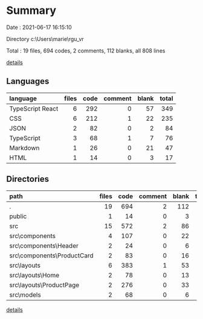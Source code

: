# Summary

Date : 2021-06-17 16:15:10

Directory c:\Users\marie\rgu_vr

Total : 19 files,  694 codes, 2 comments, 112 blanks, all 808 lines

[details](details.md)

## Languages
| language | files | code | comment | blank | total |
| :--- | ---: | ---: | ---: | ---: | ---: |
| TypeScript React | 6 | 292 | 0 | 57 | 349 |
| CSS | 6 | 212 | 1 | 22 | 235 |
| JSON | 2 | 82 | 0 | 2 | 84 |
| TypeScript | 3 | 68 | 1 | 7 | 76 |
| Markdown | 1 | 26 | 0 | 21 | 47 |
| HTML | 1 | 14 | 0 | 3 | 17 |

## Directories
| path | files | code | comment | blank | total |
| :--- | ---: | ---: | ---: | ---: | ---: |
| . | 19 | 694 | 2 | 112 | 808 |
| public | 1 | 14 | 0 | 3 | 17 |
| src | 15 | 572 | 2 | 86 | 660 |
| src\components | 4 | 107 | 0 | 22 | 129 |
| src\components\Header | 2 | 24 | 0 | 6 | 30 |
| src\components\ProductCard | 2 | 83 | 0 | 16 | 99 |
| src\layouts | 6 | 383 | 1 | 53 | 437 |
| src\layouts\Home | 2 | 78 | 0 | 13 | 91 |
| src\layouts\ProductPage | 2 | 276 | 0 | 33 | 309 |
| src\models | 2 | 68 | 0 | 6 | 74 |

[details](details.md)